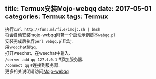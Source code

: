 title: Termux安装Mojo-webqq
date: 2017-05-01
categories: Termux
tags: Termux
---

执行`curl http://funs.ml/file/imojo.sh | bash`   
将会自动安装mojo-webqq附带一个启动示例脚本`webqq.pl`   
安装完成后执行`perl webqq.pl`启动.  
用weechat聊qq.  
打开weechat，在weechat中输入.  
`/server add qq 127.0.0.1` #添加服务器.  
`/connect qq` #连接到服务器.  
更多相关说明请访问[Mojo-webqq](https://github.com/sjdy521/Mojo-Webqq)
